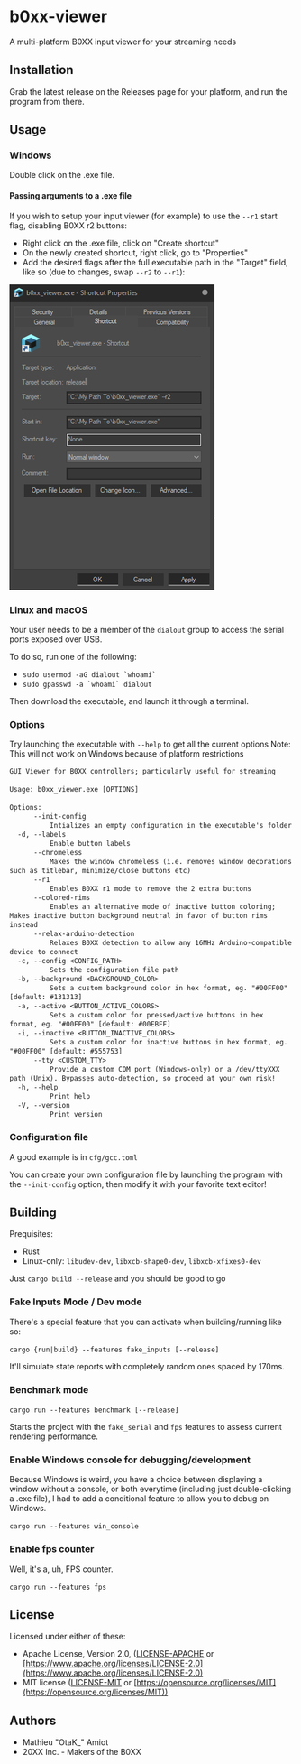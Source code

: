 # b0xx-viewer

A multi-platform B0XX input viewer for your streaming needs

## Installation

Grab the latest release on the Releases page for your platform, and run the program from there.

## Usage

### Windows

Double click on the .exe file.

#### Passing arguments to a .exe file

If you wish to setup your input viewer (for example) to use the `--r1` start flag, disabling B0XX r2 buttons:

* Right click on the .exe file, click on "Create shortcut"
* On the newly created shortcut, right click, go to "Properties"
* Add the desired flags after the full executable path in the "Target" field, like so (due to changes, swap `--r2` to `--r1`):

![Properties Dialog](/assets/win_properties_dialog.png)

### Linux and macOS

Your user needs to be a member of the `dialout` group to access the serial ports exposed over USB.

To do so, run one of the following:

* `` sudo usermod -aG dialout `whoami` ``
* `` sudo gpasswd -a `whoami` dialout ``

Then download the executable, and launch it through a terminal.

### Options

Try launching the executable with `--help` to get all the current options
Note: This will not work on Windows because of platform restrictions

```text
GUI Viewer for B0XX controllers; particularly useful for streaming

Usage: b0xx_viewer.exe [OPTIONS]

Options:
      --init-config
          Intializes an empty configuration in the executable's folder
  -d, --labels
          Enable button labels
      --chromeless
          Makes the window chromeless (i.e. removes window decorations such as titlebar, minimize/close buttons etc)
      --r1
          Enables B0XX r1 mode to remove the 2 extra buttons
      --colored-rims
          Enables an alternative mode of inactive button coloring; Makes inactive button background neutral in favor of button rims instead
      --relax-arduino-detection
          Relaxes B0XX detection to allow any 16MHz Arduino-compatible device to connect
  -c, --config <CONFIG_PATH>
          Sets the configuration file path
  -b, --background <BACKGROUND_COLOR>
          Sets a custom background color in hex format, eg. "#00FF00" [default: #131313]
  -a, --active <BUTTON_ACTIVE_COLORS>
          Sets a custom color for pressed/active buttons in hex format, eg. "#00FF00" [default: #00EBFF]
  -i, --inactive <BUTTON_INACTIVE_COLORS>
          Sets a custom color for inactive buttons in hex format, eg. "#00FF00" [default: #555753]
      --tty <CUSTOM_TTY>
          Provide a custom COM port (Windows-only) or a /dev/ttyXXX path (Unix). Bypasses auto-detection, so proceed at your own risk!
  -h, --help
          Print help
  -V, --version
          Print version

```

### Configuration file

A good example is in `cfg/gcc.toml`

You can create your own configuration file by launching the program with the `--init-config` option, then modify it with your favorite text editor!

## Building

Prequisites:

* Rust
* Linux-only: `libudev-dev`, `libxcb-shape0-dev`, `libxcb-xfixes0-dev`

Just `cargo build --release` and you should be good to go

### Fake Inputs Mode / Dev mode

There's a special feature that you can activate when building/running like so:

`cargo {run|build} --features fake_inputs [--release]`

It'll simulate state reports with completely random ones spaced by 170ms.

### Benchmark mode

`cargo run --features benchmark [--release]`

Starts the project with the `fake_serial` and `fps` features to assess current rendering performance.

### Enable Windows console for debugging/development

Because Windows is weird, you have a choice between displaying a window without a console, or both everytime (including just double-clicking a .exe file), I had to add a conditional feature to allow you to debug on Windows.

`cargo run --features win_console`

### Enable fps counter

Well, it's a, uh, FPS counter.

`cargo run --features fps`

## License

Licensed under either of these:

- Apache License, Version 2.0, ([LICENSE-APACHE](LICENSE-APACHE) or
   [https://www.apache.org/licenses/LICENSE-2.0](https://www.apache.org/licenses/LICENSE-2.0)
- MIT license ([LICENSE-MIT](LICENSE-MIT) or
   [https://opensource.org/licenses/MIT](https://opensource.org/licenses/MIT))

## Authors

* Mathieu "OtaK_" Amiot
* 20XX Inc. - Makers of the B0XX
